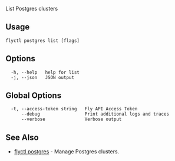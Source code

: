 List Postgres clusters


## Usage
~~~
flyctl postgres list [flags]
~~~

## Options

~~~
  -h, --help   help for list
  -j, --json   JSON output
~~~

## Global Options

~~~
  -t, --access-token string   Fly API Access Token
      --debug                 Print additional logs and traces
      --verbose               Verbose output
~~~

## See Also

* [flyctl postgres](/docs/flyctl/postgres/)	 - Manage Postgres clusters.


